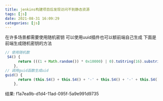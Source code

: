 ```yaml
---
title: jenkins构建项目后发现访问不到静态资源
tags: [js]
date: 2021-08-31 16:09:29
categories: [js]
---
```


在许多场景都需要使用随机密钥
可以使用uuid插件也可以额前端自己生成
下面是前端生成随机密钥的方法
```javascript
// 使用随机数
 S4() {
      return (((1 + Math.random()) * 0x10000) | 0).toString(16).substring(1)
    },
// 调用guid函数生成uid    
guid() {
      return (this.S4() + this.S4() + '-' + this.S4() + '-' + this.S4() + '-' + this.S4() + '-' + this.S4() + this.S4() + this.S4())
    },
```
结果: f1a7ea9b-d1d4-11ad-095f-5a9e991d9735
